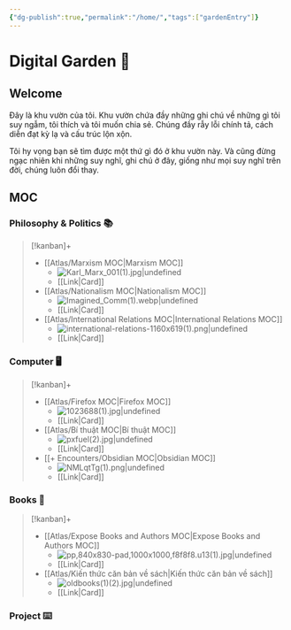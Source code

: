 ```yaml
---
{"dg-publish":true,"permalink":"/home/","tags":["gardenEntry"]}
---
```


# Digital Garden 🏡
## Welcome
Đây là khu vườn của tôi. Khu vườn chứa đầy những ghi chú về những gì tôi suy ngẫm, tôi thích và tôi muốn chia sẻ. Chúng đầy rẫy lỗi chính tả, cách diễn đạt kỳ lạ và cấu trúc lộn xộn.

Tôi hy vọng bạn sẽ tìm được một thứ gì đó ở khu vườn này. Và cũng đừng ngạc nhiên khi những suy nghĩ, ghi chú ở đây, giống như mọi suy nghĩ trên đời, chúng luôn đổi thay.

## MOC

### Philosophy & Politics 📚
> [!kanban]+
> - [[Atlas/Marxism MOC\|Marxism MOC]]
> 	- ![Karl_Marx_001(1).jpg|undefined](/img/user/Extras/Images/Karl_Marx_001(1).jpg)
> 	- [[Link\|Card]]
> - [[Atlas/Nationalism MOC\|Nationalism MOC]]
> 	- ![Imagined_Comm(1).webp|undefined](/img/user/Extras/Images/Imagined_Comm(1).webp)
> 	- [[Link\|Card]]
> - [[Atlas/International Relations MOC\|International Relations MOC]]
> 	- ![international-relations-1160x619(1).png|undefined](/img/user/Extras/Images/international-relations-1160x619(1).png)
> 	- [[Link\|Card]]


### Computer 🖥️
> [!kanban]+ 
> - [[Atlas/Firefox MOC\|Firefox MOC]] 
> 	- ![1023688(1).jpg|undefined](/img/user/Extras/Images/1023688(1).jpg)
> 	- [[Link\|Card]]
> - [[Atlas/Bí thuật MOC\|Bí thuật MOC]]
> 	- ![pxfuel(2).jpg|undefined](/img/user/Extras/Images/pxfuel(2).jpg)
> 	- [[Link\|Card]]
> - [[+ Encounters/Obsidian MOC\|Obsidian MOC]]
> 	- ![NMLqtTg(1).png|undefined](/img/user/Extras/Images/NMLqtTg(1).png)
> 	- [[Link\|Card]]

### Books 📔
> [!kanban]+ 
> - [[Atlas/Expose Books and Authors MOC\|Expose Books and Authors MOC]] 
> 	- ![pp,840x830-pad,1000x1000,f8f8f8.u13(1).jpg|undefined](/img/user/Extras/Images/pp,840x830-pad,1000x1000,f8f8f8.u13(1).jpg)
> 	- [[Link\|Card]]
> - [[Atlas/Kiến thức căn bản về sách\|Kiến thức căn bản về sách]] 
> 	- ![oldbooks(1)(2).jpg|undefined](/img/user/Extras/Images/oldbooks(1)(2).jpg)
> 	- [[Link\|Card]]

### Project ⌨️

